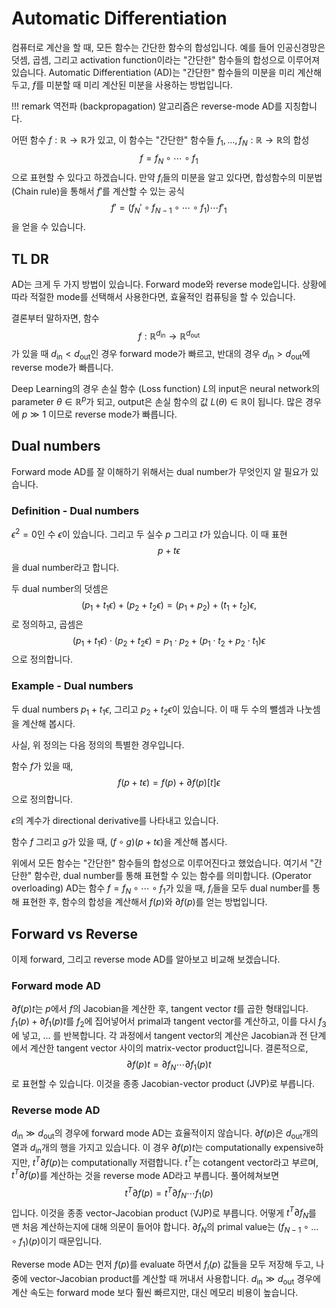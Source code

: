 # Automatic Differentiation
컴퓨터로 계산을 할 때, 모든 함수는 간단한 함수의 합성입니다.
예를 들어 인공신경망은 덧셈, 곱셈, 그리고 activation function이라는 "간단한" 함수들의 합성으로 이루어져 있습니다.
Automatic Differentiation (AD)는 "간단한" 함수들의 미분을 미리 계산해두고, $f$를 미분할 때 미리 계산된 미분을 사용하는 방법입니다.

!!! remark
    역전파 (backpropagation) 알고리즘은 reverse-mode AD를 지칭합니다.


어떤 함수 $f: \mathbb{R}\rightarrow \mathbb{R}$가 있고,
이 함수는 "간단한" 함수들 $f_1, \dots, f_N: \mathbb{R}\rightarrow \mathbb{R}$의 합성
$$
    f = f_N \circ \cdots \circ f_1
$$
으로 표현할 수 있다고 하겠습니다.
만약 $f_i$들의 미분을 알고 있다면, 합성함수의 미분법 (Chain rule)을 통해서 $f'$를 계산할 수 있는 공식
$$
    f' = \left(f_N' \circ f_{N-1} \circ \cdots \circ f_1\right) \cdots f'_1
$$
을 얻을 수 있습니다.


## TL DR
AD는 크게 두 가지 방법이 있습니다.
Forward mode와 reverse mode입니다.
상황에 따라 적절한 mode를 선택해서 사용한다면, 효율적인 컴퓨팅을 할 수 있습니다.

결론부터 말하자면,
함수
$$
    f: \mathbb{R}^{d_\mathrm{in}} \rightarrow \mathbb{R}^{d_\mathrm{out}}
$$
가 있을 때
$d_\mathrm{in} < d_\mathrm{out}$인 경우 forward mode가 빠르고,
반대의 경우 $d_\mathrm{in} > d_\mathrm{out}$에 reverse mode가 빠릅니다.

Deep Learning의 경우 손실 함수 (Loss function) $L$의 input은 neural network의 parameter $\theta \in \mathbb{R}^p$가 되고, output은 손실 함수의 값 $L(\theta) \in \mathbb{R}$이 됩니다.
많은 경우에 $p \gg 1$ 이므로 reverse mode가 빠릅니다.


## Dual numbers
Forward mode AD를 잘 이해하기 위해서는 dual number가 무엇인지 알 필요가 있습니다.

### Definition - Dual numbers

$\epsilon^2 = 0$인 수 $\epsilon$이 있습니다.
그리고 두 실수 $p$ 그리고 $t$가 있습니다.
이 때 표현
$$
    p + t\epsilon
$$
을 dual number라고 합니다.

두 dual number의 덧셈은
$$
    (p_1 + t_1 \epsilon) + (p_2 + t_2 \epsilon) = (p_1 + p_2) + (t_1 + t_2)\epsilon,
$$
로 정의하고,
곱셈은 
$$
    (p_1 + t_1 \epsilon) \cdot (p_2 + t_2 \epsilon) = p_1 \cdot p_2 + (p_1 \cdot t_2 + p_2 \cdot t_1)\epsilon
$$
으로 정의합니다.

### Example - Dual numbers
두 dual numbers $p_1 + t_1 \epsilon$, 그리고 $p_2 + t_2 \epsilon$이 있습니다.
이 때 두 수의 뺄셈과 나눗셈을 계산해 봅시다.


사실, 위 정의는 다음 정의의 특별한 경우입니다.

함수 $f$가 있을 때,
$$
    f(p + t\epsilon) = f(p) + \partial f(p)[t]\epsilon
$$
으로 정의합니다.

$\epsilon$의 계수가 directional derivative를 나타내고 있습니다.


함수 $f$ 그리고 $g$가 있을 때, $(f \circ g) ( p + t\epsilon)$을 계산해 봅시다.


위에서 모든 함수는 "간단한" 함수들의 합성으로 이루어진다고 했었습니다.
여기서 "간단한" 함수란, dual number를 통해 표현할 수 있는 함수를 의미합니다.
(Operator overloading) AD는 함수 $f = f_N \circ \cdots \circ f_1$가 있을 때,
$f_i$들을 모두 dual number를 통해 표현한 후, 함수의 합성을 계산해서 $f(p)$와 $\partial f(p)$를 얻는 방법입니다.


## Forward vs Reverse
이제 forward, 그리고 reverse mode AD를 알아보고 비교해 보겠습니다.

### Forward mode AD
$\partial f(p) t$는 $p$에서 $f$의 Jacobian을 계산한 후, tangent vector $t$를 곱한 형태입니다.
$f_1(p) + \partial f_1 (p)t$를 $f_2$에 집어넣어서 primal과 tangent vector를 계산하고, 이를 다시 $f_3$에 넣고, ... 를 반복합니다.
각 과정에서 tangent vector의 계산은 Jacobian과 전 단계에서 계산한 tangent vector 사이의 matrix-vector product입니다.
결론적으로,
$$
    \partial f(p)t = \partial f_N \cdots \partial f_1(p) t
$$
로 표현할 수 있습니다.
이것을 종종 Jacobian-vector product (JVP)로 부릅니다.


### Reverse mode AD
$d_\mathrm{in} \gg d_\mathrm{out}$의 경우에 forward mode AD는 효율적이지 않습니다.
$\partial f(p)$은 $d_\mathrm{out}$개의 열과 $d_\mathrm{in}$개의 행을 가지고 있습니다.
이 경우 $\partial f(p) t$는 computationally expensive하지만,
$t^T \partial f(p)$는 computationally 저렴합니다.
$t^T$는 cotangent vector라고 부르며, $t^T \partial f(p)$를 계산하는 것을 reverse mode AD라고 부릅니다.
풀어헤쳐보면
$$
    t^T \partial f(p) = t^T \partial f_N \cdots f_1(p)
$$
입니다.
이것을 종종 vector-Jacobian product (VJP)로 부릅니다.
어떻게 $t^T \partial f_N$를 맨 처음 계산하는지에 대해 의문이 들어야 합니다.
$\partial f_N$의 primal value는 $(f_{N-1} \circ \dots \circ f_1)(p)$이기 때문입니다.

Reverse mode AD는 먼저 $f(p)$를 evaluate 하면서 $f_i(p)$ 값들을 모두 저장해 두고, 나중에 vector-Jacobian product를 계산할 때 꺼내서 사용합니다.
$d_\mathrm{in} \gg d_\mathrm{out}$ 경우에 계산 속도는 forward mode 보다 훨씬 빠르지만,
대신 메모리 비용이 높습니다.


